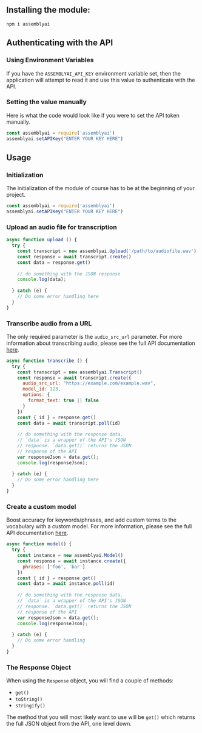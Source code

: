 ## Installing the module:

  `npm i assemblyai`

## Authenticating with the API

### Using Environment Variables

If you have the `ASSEMBLYAI_API_KEY` environment variable set, then the application
will attempt to read it and use this value to authenticate with the API.

### Setting the value manually

Here is what the code would look like if you were to set the API token manually.

```javascript
const assemblyai = require('assemblyai')
assemblyai.setAPIKey("ENTER YOUR KEY HERE")
```

## Usage

### Initialization

The initialization of the module of course has to be at the beginning of your project. 

```javascript
const assemblyai = require('assemblyai')
assemblyai.setAPIKey("ENTER YOUR KEY HERE")
```

### Upload an audio file for transcription

```javascript
async function upload () {
  try {
    const transcript = new assemblyai.Upload('/path/to/audiofile.wav')
    const response = await transcript.create()
    const data = response.get()
    
    // do something with the JSON response
    console.log(data);
    
  } catch (e) {
    // Do some error handling here
  }
}
```

### Transcribe audio from a URL

The only required parameter is the `audio_src_url` parameter. For more information about transcribing audio, please see the full API documentation [here](https://docs.assemblyai.com/api/#posttranscript).

```javascript
async function transcribe () {
  try {
    const transcript = new assemblyai.Transcript()
    const response = await transcript.create({
      audio_src_url: "https://example.com/example.wav",
      model_id: 123,
      options: {
        format_text: true || false
      }
    })
    const { id } = response.get()
    const data = await transcript.poll(id)
    
    // do something with the response data.
    // `data` is a wrapper of the API's JSON
    // response. `data.get()` returns the JSON
    // response of the API
    var responseJson = data.get();
    console.log(responseJson);
    
  } catch (e) {
    // Do some error handling here
  }
}
```

### Create a custom model

Boost accuracy for keywords/phrases, and add custom terms to the vocabulary with a custom model. For more information, please see the full API documentation [here](https://docs.assemblyai.com/guides/custom_models_101/).

```javascript
async function model() {
  try {
    const instance = new assemblyai.Model()
    const response = await instance.create({
      phrases: ['foo', 'bar']
    })
    const { id } = response.get()
    const data = await instance.poll(id)
    
    // do something with the response data.
    // `data` is a wrapper of the API's JSON
    // response. `data.get()` returns the JSON
    // response of the API
    var responseJson = data.get();
    console.log(responseJson);
    
  } catch (e) {
    // Do some error handling
  }
}
```
    
### The Response Object

When using the `Response` object, you will find a couple of methods:

- `get()`
- `toString()`
- `stringify()`

The method that you will most likely want to use will be `get()` which returns the full JSON object from the API, one level down.
